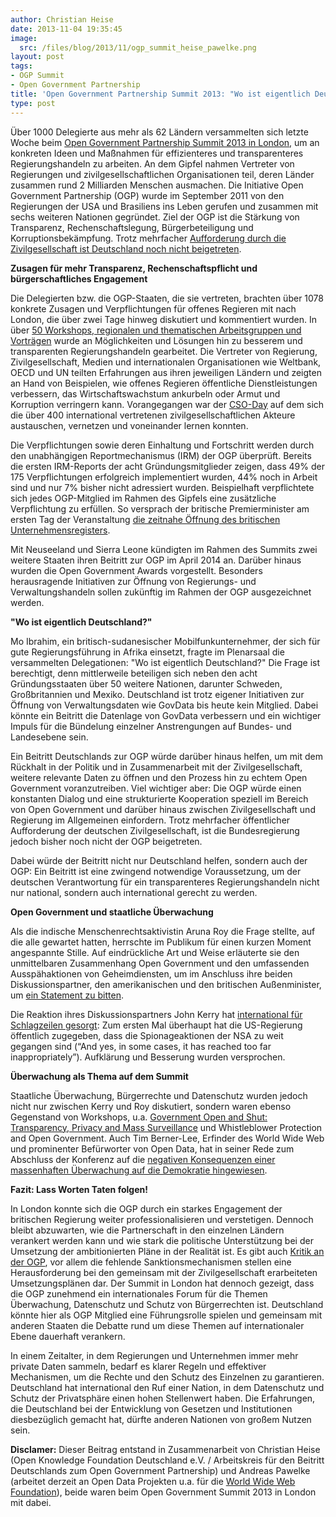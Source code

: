```yaml
---
author: Christian Heise
date: 2013-11-04 19:35:45
image:
  src: /files/blog/2013/11/ogp_summit_heise_pawelke.png
layout: post
tags:
- OGP Summit
- Open Government Partnership
title: 'Open Government Partnership Summit 2013: "Wo ist eigentlich Deutschland?"'
type: post
---
```


Über 1000 Delegierte aus mehr als 62 Ländern versammelten sich letzte Woche beim [Open Government Partnership Summit 2013 in London](http://www.opengovpartnership.org/get-involved/london-summit-2013), um an konkreten Ideen und Maßnahmen für effizienteres und transparenteres Regierungshandeln zu arbeiten. An dem Gipfel nahmen Vertreter von Regierungen und zivilgesellschaftlichen Organisationen teil, deren Länder zusammen rund 2 Milliarden Menschen ausmachen. Die Initiative Open Government Partnership (OGP) wurde im September 2011 von den Regierungen der USA und Brasiliens ins Leben gerufen und zusammen mit sechs weiteren Nationen gegründet. Ziel der OGP ist die Stärkung von Transparenz, Rechenschaftslegung, Bürgerbeteiligung und Korruptionsbekämpfung. Trotz mehrfacher [Aufforderung durch die Zivilgesellschaft ist Deutschland noch nicht beigetreten](http://opengovpartnership.de/2013/10/pm-beitritt-deutschlands-zur-ogp-umsetzungskonzept/%20).

**Zusagen für mehr Transparenz, Rechenschaftspflicht und bürgerschaftliches Engagement**

Die Delegierten bzw. die OGP-Staaten, die sie vertreten, brachten über 1078 konkrete Zusagen und Verpflichtungen für offenes Regieren mit nach London, die über zwei Tage hinweg diskutiert und kommentiert wurden. In über [50 Workshops, regionalen und thematischen Arbeitsgruppen und Vorträgen](http://www.opengovpartnership.org/get-involved/london-summit-2013/agenda) wurde an Möglichkeiten und Lösungen hin zu besserem und transparenten Regierungshandeln gearbeitet. Die Vertreter von Regierung, Zivilgesellschaft, Medien und internationalen Organisationen wie Weltbank, OECD und UN teilten Erfahrungen aus ihren jeweiligen Ländern und zeigten an Hand von Beispielen, wie offenes Regieren öffentliche Dienstleistungen verbessern, das Wirtschaftswachstum ankurbeln oder Armut und Korruption verringern kann. Vorangegangen war der [CSO-Day](http://www.opengovpartnership.org/get-involved/london-summit-2013/cso-day) auf dem sich die über 400 international vertretenen zivilgesellschaftlichen Akteure austauschen, vernetzen und voneinander lernen konnten.

Die Verpflichtungen sowie deren Einhaltung und Fortschritt werden durch den unabhängigen Reportmechanismus (IRM) der OGP überprüft. Bereits die ersten IRM-Reports der acht Gründungsmitglieder zeigen, dass 49% der 175 Verpflichtungen erfolgreich implementiert wurden, 44% noch in Arbeit sind und nur 7% bisher nicht adressiert wurden. Beispielhaft verpflichtete sich jedes OGP-Mitglied im Rahmen des Gipfels eine zusätzliche Verpflichtung zu erfüllen. So versprach der britische Premierminister am ersten Tag der Veranstaltung [die zeitnahe Öffnung des britischen Unternehmensregisters](http://www.theguardian.com/business/2013/oct/31/public-register-firms-secret-owners-cameron).

Mit Neuseeland und Sierra Leone kündigten im Rahmen des Summits zwei weitere Staaten ihren Beitritt zur OGP im April 2014 an. Darüber hinaus wurden die Open Government Awards vorgestellt. Besonders herausragende Initiativen zur Öffnung von Regierungs- und Verwaltungshandeln sollen zukünftig im Rahmen der OGP ausgezeichnet werden.

**"Wo ist eigentlich Deutschland?"**

Mo Ibrahim, ein britisch-sudanesischer Mobilfunkunternehmer, der sich für gute Regierungsführung in Afrika einsetzt, fragte im Plenarsaal die versammelten Delegationen: "Wo ist eigentlich Deutschland?" Die Frage ist berechtigt, denn mittlerweile beteiligen sich neben den acht Gründungsstaaten über 50 weitere Nationen, darunter Schweden, Großbritannien und Mexiko. Deutschland ist trotz eigener Initiativen zur Öffnung von Verwaltungsdaten wie GovData bis heute kein Mitglied. Dabei könnte ein Beitritt die Datenlage von GovData verbessern und ein wichtiger Impuls für die Bündelung einzelner Anstrengungen auf Bundes- und Landesebene sein.

Ein Beitritt Deutschlands zur OGP würde darüber hinaus helfen, um mit dem Rückhalt in der Politik und in Zusammenarbeit mit der Zivilgesellschaft, weitere relevante Daten zu öffnen und den Prozess hin zu echtem Open Government voranzutreiben. Viel wichtiger aber: Die OGP würde einen konstanten Dialog und eine strukturierte Kooperation speziell im Bereich von Open Government und darüber hinaus zwischen Zivilgesellschaft und Regierung im Allgemeinen einfordern. Trotz mehrfacher öffentlicher Aufforderung der deutschen Zivilgesellschaft, ist die Bundesregierung jedoch bisher noch nicht der OGP beigetreten.

Dabei würde der Beitritt nicht nur Deutschland helfen, sondern auch der OGP: Ein Beitritt ist eine zwingend notwendige Voraussetzung, um der deutschen Verantwortung für ein transparenteres Regierungshandeln nicht nur national, sondern auch international gerecht zu werden.

**Open Government und staatliche Überwachung**

Als die indische Menschenrechtsaktivistin Aruna Roy die Frage stellte, auf die alle gewartet hatten, herrschte im Publikum für einen kurzen Moment angespannte Stille. Auf eindrückliche Art und Weise erläuterte sie den unmittelbaren Zusammenhang Open Government und den umfassenden Ausspähaktionen von Geheimdiensten, um im Anschluss ihre beiden Diskussionspartner, den amerikanischen und den britischen Außenminister, um [ein Statement zu bitten](http://www.youtube.com/watch?v=NGZwsKaFwlE).

Die Reaktion ihres Diskussionspartners John Kerry hat [international für Schlagzeilen gesorgt](http://www.theguardian.com/world/2013/oct/31/john-kerry-some-surveillance-gone-too-far): Zum ersten Mal überhaupt hat die US-Regierung öffentlich zugegeben, dass die Spionageaktionen der NSA zu weit gegangen sind (“And yes, in some cases, it has reached too far inappropriately”). Aufklärung und Besserung wurden versprochen.

**Überwachung als Thema auf dem Summit**

Staatliche Überwachung, Bürgerrechte und Datenschutz wurden jedoch nicht nur zwischen Kerry und Roy diskutiert, sondern waren ebenso Gegenstand von Workshops, u.a. [Government Open and Shut: Transparency, Privacy and Mass Surveillance](http://www.opengovpartnership.org/get-involved/london-summit-2013/agenda/session/government-open-and-shut-transparency-privacy-and) und Whistleblower Protection and Open Government. Auch Tim Berner-Lee, Erfinder des World Wide Web und prominenter Befürworter von Open Data, hat in seiner Rede zum Abschluss der Konferenz auf die [negativen Konsequenzen einer massenhaften Überwachung auf die Demokratie hingewiesen](http://techpresident.com/news/wegov/24483/privacy-and-surveillance-elephant-ogp-summit).

**Fazit: Lass Worten Taten folgen!**

In London konnte sich die OGP durch ein starkes Engagement der britischen Regierung weiter professionalisieren und verstetigen. Dennoch bleibt abzuwarten, wie die Partnerschaft in den einzelnen Ländern verankert werden kann und wie stark die politische Unterstützung bei der Umsetzung der ambitionierten Pläne in der Realität ist. Es gibt auch [Kritik an der OGP](http://sunlightfoundation.com/blog/2013/10/10/ogp-opportunities-and-limitations/), vor allem die fehlende Sanktionsmechanismen stellen eine Herausforderung bei den gemeinsam mit der Zivilgesellschaft erarbeiteten Umsetzungsplänen dar. Der Summit in London hat dennoch gezeigt, dass die OGP zunehmend ein internationales Forum für die Themen Überwachung, Datenschutz und Schutz von Bürgerrechten ist. Deutschland könnte hier als OGP Mitglied eine Führungsrolle spielen und gemeinsam mit anderen Staaten die Debatte rund um diese Themen auf internationaler Ebene dauerhaft verankern.

In einem Zeitalter, in dem Regierungen und Unternehmen immer mehr private Daten sammeln, bedarf es klarer Regeln und effektiver Mechanismen, um die Rechte und den Schutz des Einzelnen zu garantieren. Deutschland hat international den Ruf einer Nation, in dem Datenschutz und Schutz der Privatsphäre einen hohen Stellenwert haben. Die Erfahrungen, die Deutschland bei der Entwicklung von Gesetzen und Institutionen diesbezüglich gemacht hat, dürfte anderen Nationen von großem Nutzen sein.

**Disclamer:** Dieser Beitrag entstand in Zusammenarbeit von Christian Heise (Open Knowledge Foundation Deutschland e.V. / Arbeitskreis für den Beitritt Deutschlands zum Open Government Partnership) und Andreas Pawelke (arbeitet derzeit an Open Data Projekten u.a. für die [World Wide Web Foundation](http://www.webfoundation.org/)), beide waren beim Open Government Summit 2013 in London mit dabei.